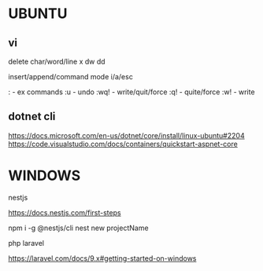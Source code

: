 UBUNTU
============

vi
----------------

delete char/word/line 
x dw dd

insert/append/command mode
i/a/esc

: - ex commands
:u - undo
:wq! - write/quit/force
:q! - quite/force
:w! - write

dotnet cli
----------------
https://docs.microsoft.com/en-us/dotnet/core/install/linux-ubuntu#2204
https://code.visualstudio.com/docs/containers/quickstart-aspnet-core



WINDOWS
==============

nestjs

https://docs.nestjs.com/first-steps

npm i -g @nestjs/cli
nest new projectName

php laravel

https://laravel.com/docs/9.x#getting-started-on-windows


